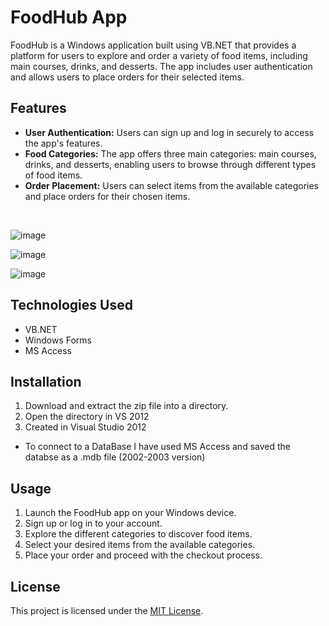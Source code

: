 # FoodHub App

FoodHub is a Windows application built using VB.NET that provides a platform for users to explore and order a variety of food items, including main courses, drinks, and desserts. The app includes user authentication and allows users to place orders for their selected items.

## Features

- **User Authentication:** Users can sign up and log in securely to access the app's features.
- **Food Categories:** The app offers three main categories: main courses, drinks, and desserts, enabling users to browse through different types of food items.
- **Order Placement:** Users can select items from the available categories and place orders for their chosen items.

<br>

![image](https://github.com/qarq90/vbnet_food_app/assets/124421417/0403f2c9-1c76-4e38-960b-5428a3e4111b)
<br>

![image](https://github.com/qarq90/vbnet_food_app/assets/124421417/fc1fbf73-f637-42ec-85e9-35d5e2e6f83f)
<br>

![image](https://github.com/qarq90/vbnet_food_app/assets/124421417/85505206-fbd6-426b-bb48-fe8e5b1eb79b)
<br>

## Technologies Used

- VB.NET
- Windows Forms
- MS Access

## Installation

1. Download and extract the zip file into a directory.
2. Open the directory in VS 2012
3. Created in Visual Studio 2012
- To connect to a DataBase I have used MS Access and saved the databse as a .mdb file (2002-2003 version)

## Usage

1. Launch the FoodHub app on your Windows device.
2. Sign up or log in to your account.
3. Explore the different categories to discover food items.
4. Select your desired items from the available categories.
5. Place your order and proceed with the checkout process.

## License

This project is licensed under the [MIT License](LICENSE).

